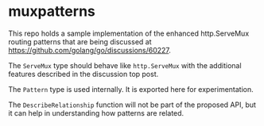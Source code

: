 # muxpatterns

This repo holds a sample implementation of the enhanced http.ServeMux routing
patterns that are being discussed at https://github.com/golang/go/discussions/60227.

The `ServeMux` type should behave like `http.ServeMux` with the additional features
described in the discussion top post.

The `Pattern` type is used internally. It is exported here for experimentation.

The `DescribeRelationship` function will not be part of the proposed API, but it
can help in understanding how patterns are related.
